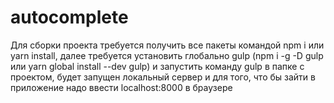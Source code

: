 # autocomplete
Для сборки проекта требуется получить все пакеты командой npm i или yarn install,
далее требуется установить глобально gulp (npm i -g -D gulp или yarn global install --dev gulp) и запустить команду gulp в папке с проектом, будет запущен локальный сервер и для того, что бы зайти в приложение надо ввести localhost:8000 в браузере
